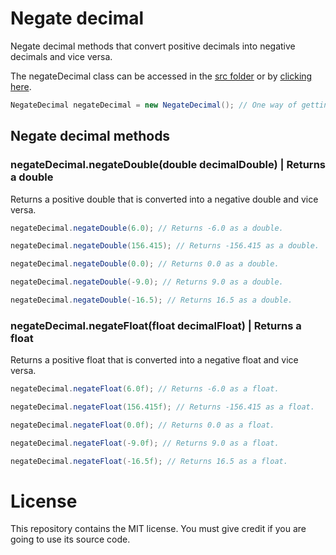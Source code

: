 # Negate decimal

Negate decimal methods that convert positive decimals into negative decimals and vice versa.

The negateDecimal class can be accessed in the [src folder](src) or by [clicking here](src/NegateDecimal.java).

```Java
NegateDecimal negateDecimal = new NegateDecimal(); // One way of getting the negateDecimal class.
```

## Negate decimal methods

### negateDecimal.negateDouble(double decimalDouble) | Returns a double

Returns a positive double that is converted into a negative double and vice versa.

```Java
negateDecimal.negateDouble(6.0); // Returns -6.0 as a double.
```

```Java
negateDecimal.negateDouble(156.415); // Returns -156.415 as a double.
```

```Java
negateDecimal.negateDouble(0.0); // Returns 0.0 as a double.
```

```Java
negateDecimal.negateDouble(-9.0); // Returns 9.0 as a double.
```

```Java
negateDecimal.negateDouble(-16.5); // Returns 16.5 as a double.
```

### negateDecimal.negateFloat(float decimalFloat) | Returns a float

Returns a positive float that is converted into a negative float and vice versa.

```Java
negateDecimal.negateFloat(6.0f); // Returns -6.0 as a float.
```

```Java
negateDecimal.negateFloat(156.415f); // Returns -156.415 as a float.
```

```Java
negateDecimal.negateFloat(0.0f); // Returns 0.0 as a float.
```

```Java
negateDecimal.negateFloat(-9.0f); // Returns 9.0 as a float.
```

```Java
negateDecimal.negateFloat(-16.5f); // Returns 16.5 as a float.
```

# License

This repository contains the MIT license. You must give credit if you are going to use its source code.
